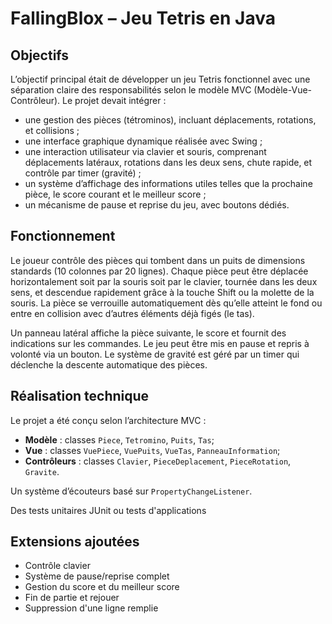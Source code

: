# FallingBlox – Jeu Tetris en Java

## Objectifs

L’objectif principal était de développer un jeu Tetris fonctionnel avec une séparation claire des responsabilités selon le modèle MVC (Modèle-Vue-Contrôleur). Le projet devait intégrer :
- une gestion des pièces (tétrominos), incluant déplacements, rotations, et collisions ;
- une interface graphique dynamique réalisée avec Swing ;
- une interaction utilisateur via clavier et souris, comprenant déplacements latéraux, rotations dans les deux sens, chute rapide, et contrôle par timer (gravité) ;
- un système d’affichage des informations utiles telles que la prochaine pièce, le score courant et le meilleur score ;
- un mécanisme de pause et reprise du jeu, avec boutons dédiés.

## Fonctionnement

Le joueur contrôle des pièces qui tombent dans un puits de dimensions standards (10 colonnes par 20 lignes). Chaque pièce peut être déplacée horizontalement soit par la souris soit par le clavier, tournée dans les deux sens, et descendue rapidement grâce à la touche Shift ou la molette de la souris. La pièce se verrouille automatiquement dès qu’elle atteint le fond ou entre en collision avec d’autres éléments déjà figés (le tas).

Un panneau latéral affiche la pièce suivante, le score et fournit des indications sur les commandes. Le jeu peut être mis en pause et repris à volonté via un bouton. Le système de gravité est géré par un timer qui déclenche la descente automatique des pièces.

## Réalisation technique

Le projet a été conçu selon l’architecture MVC :
- **Modèle** : classes `Piece`, `Tetromino`, `Puits`, `Tas`;
- **Vue** : classes `VuePiece`, `VuePuits`, `VueTas`, `PanneauInformation`;
- **Contrôleurs** : classes `Clavier`, `PieceDeplacement`, `PieceRotation`, `Gravite`.

Un système d’écouteurs basé sur `PropertyChangeListener`.

Des tests unitaires JUnit ou tests d'applications

## Extensions ajoutées

- Contrôle clavier
- Système de pause/reprise complet
- Gestion du score et du meilleur score
- Fin de partie et rejouer
- Suppression d'une ligne remplie